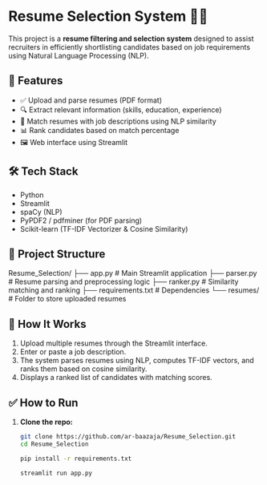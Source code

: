 # Resume Selection System 🧠📄

This project is a **resume filtering and selection system** designed to assist recruiters in efficiently shortlisting candidates based on job requirements using Natural Language Processing (NLP).

## 🚀 Features

- ✅ Upload and parse resumes (PDF format)
- 🔍 Extract relevant information (skills, education, experience)
- 🧠 Match resumes with job descriptions using NLP similarity
- 📊 Rank candidates based on match percentage
- 🖼️ Web interface using Streamlit

## 🛠️ Tech Stack

- Python
- Streamlit
- spaCy (NLP)
- PyPDF2 / pdfminer (for PDF parsing)
- Scikit-learn (TF-IDF Vectorizer & Cosine Similarity)

## 📁 Project Structure

Resume_Selection/
├── app.py # Main Streamlit application
├── parser.py # Resume parsing and preprocessing logic
├── ranker.py # Similarity matching and ranking
├── requirements.txt # Dependencies
└── resumes/ # Folder to store uploaded resumes

## 🧪 How It Works

1. Upload multiple resumes through the Streamlit interface.
2. Enter or paste a job description.
3. The system parses resumes using NLP, computes TF-IDF vectors, and ranks them based on cosine similarity.
4. Displays a ranked list of candidates with matching scores.

## ✅ How to Run

1. **Clone the repo:**
   ```bash
   git clone https://github.com/ar-baazaja/Resume_Selection.git
   cd Resume_Selection

   pip install -r requirements.txt

   streamlit run app.py
